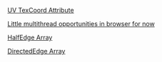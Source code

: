 [UV TexCoord Attribute](uv_texcoord.md)

[Little multithread opportunities in browser for now](multithread.md)

[HalfEdge Array](halfedge.md)

[DirectedEdge Array](directededge.md)
